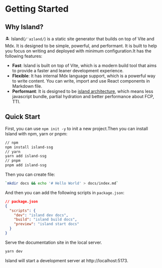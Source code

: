 # Getting Started

## Why Island?

🏝️ Island(`/ˈaɪlənd/`) is a static site generator that builds on top of Vite and Mdx. It is designed to be simple, powerful, and performant. It is built to help you focus on writing and deployed with minimum configuration.It has the following features:

- **Fast**: Island is built on top of Vite, which is a modern build tool that aims to provide a faster and leaner development experience.
- **Flexible**: It has internal Mdx language support, which is a powerful way to write content. You can write, import and use React components in Markdown file.
- **Performant**: It is designed to be [island architecture](https://jasonformat.com/islands-architecture/), which means less javascript bundle, partial hydration and better performance about FCP, TTI.

## Quick Start

First, you can use `npm init -y` to init a new project.Then you can install Island with npm, yarn or pnpm:

```bash
// npm
npm install island-ssg
// yarn
yarn add island-ssg
// pnpm
pnpm add island-ssg
```

Then you can create file:

```bash
`mkdir docs && echo '# Hello World' > docs/index.md`
```

And then you can add the following scripts in `package.json`:

```json
// package.json
{
  "scripts": {
    "dev": "island dev docs",
    "build": "island build docs",
    "preview": "island start docs"
  }
}
```

Serve the documentation site in the local server.

```bash
yarn dev
```

Island will start a development server at http://localhost:5173.
